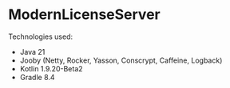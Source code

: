 # ModernLicenseServer

Technologies used:

- Java 21
- Jooby (Netty, Rocker, Yasson, Conscrypt, Caffeine, Logback)
- Kotlin 1.9.20-Beta2
- Gradle 8.4